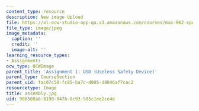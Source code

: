 ```yaml
---
content_type: resource
description: New image Upload
file: https://ol-ocw-studio-app-qa.s3.amazonaws.com/courses/mas-962-special-topics-new-textiles-spring-2010/986580a88190947b8c93585c1ee2ce4e_assembly.jpg
file_type: image/jpeg
image_metadata:
  caption: ''
  credit: ''
  image-alt: ''
learning_resource_types:
- Assignments
ocw_type: OCWImage
parent_title: 'Assignment 1: USD (Useless Safety Device)'
parent_type: CourseSection
parent_uid: fac07c50-fc85-ba7c-d005-d8046af7cac2
resourcetype: Image
title: assembly.jpg
uid: 986580a8-8190-947b-8c93-585c1ee2ce4e
---
```

